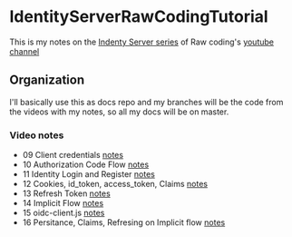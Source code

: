 # IdentityServerRawCodingTutorial
This is my notes on the [Indenty Server series](https://www.youtube.com/watch?v=Fhfvbl_KbWo&list=PLOeFnOV9YBa7dnrjpOG6lMpcyd7Wn7E8V) of Raw coding's [youtube channel](https://www.youtube.com/channel/UCP_jWxjn__YXmo4iU7Low0g)

## Organization
I'll basically use this as docs repo and my branches will be the code from the videos with my notes, so all my docs will be on master.

### Video notes
- 09 Client credentials [notes](Docs/09ClientCredentials.md)
- 10 Authorization Code Flow [notes](Docs/10_AuthorizationCodeFlow.md)
- 11 Identity Login and Register [notes](Docs/11_IdentityLoginRegister.md)
- 12 Cookies, id_token, access_token, Claims [notes](Docs/12_CookiesIdTokenAccessTokenClaims.md)
- 13 Refresh Token [notes](Docs/13_RefreshToken.md)
- 14 Implicit Flow [notes](Docs/14_ImplicitFlow.md)
- 15 oidc-client.js [notes](Docs/15_OidcClientJs.md)
- 16 Persitance, Claims, Refresing on Implicit flow [notes](Docs/16_PersistClaimsRefreshingImplicitFlow.md)
